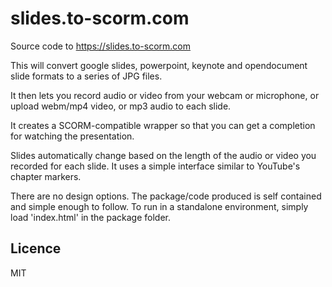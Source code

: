 # slides.to-scorm.com
Source code to https://slides.to-scorm.com

This will convert google slides, powerpoint, keynote and opendocument slide formats to a series of JPG files.

It then lets you record audio or video from your webcam or microphone, or upload webm/mp4 video, or mp3 audio to each slide.

It creates a SCORM-compatible wrapper so that you can get a completion for watching the presentation.

Slides automatically change based on the length of the audio or video you recorded for each slide. It uses a simple interface similar to YouTube's chapter markers.

There are no design options. The package/code produced is self contained and simple enough to follow. To run in a standalone environment, simply load 'index.html' in the package folder.

## Licence

MIT
